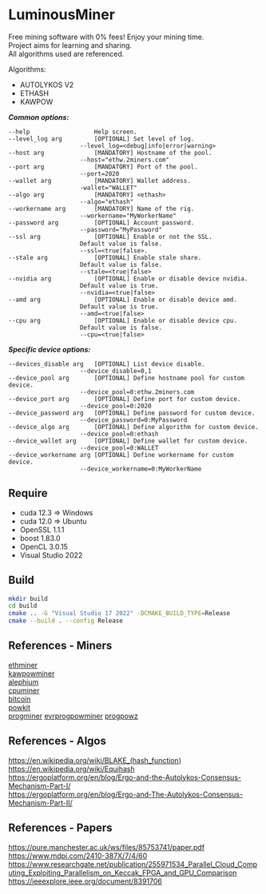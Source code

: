 # LuminousMiner

Free mining software with 0% fees! Enjoy your mining time.  
Project aims for learning and sharing.  
All algorithms used are referenced.  

Algorithms:
- AUTOLYKOS V2
- ETHASH
- KAWPOW

___Common options:___
```
--help                  Help screen.
--level_log arg         [OPTIONAL] Set level of log.
                    --level_log=<debug|info|error|warning>
--host arg              [MANDATORY] Hostname of the pool.
                    --host="ethw.2miners.com"
--port arg              [MANDATORY] Port of the pool.
                    --port=2020
--wallet arg            [MANDATORY] Wallet address.
                    -wallet="WALLET"
--algo arg              [MANDATORY] <ethash>
                    --algo="ethash"
--workername arg        [MANDATORY] Name of the rig.
                    --workername="MyWorkerName"
--password arg          [OPTIONAL] Account password.
                    --password="MyPassword"
--ssl arg               [OPTIONAL] Enable or not the SSL.
                    Default value is false.
                    --ssl=<true|false>.
--stale arg             [OPTIONAL] Enable stale share.
                    Default value is false.
                    --stale=<true|false>
--nvidia arg            [OPTIONAL] Enable or disable device nvidia.
                    Default value is true.
                    --nvidia=<true|false>
--amd arg               [OPTIONAL] Enable or disable device amd.
                    Default value is true.
                    --amd=<true|false>
--cpu arg               [OPTIONAL] Enable or disable device cpu.
                    Default value is false.
                    --cpu=<true|false>
```

___Specific device options:___
```
--devices_disable arg   [OPTIONAL] List device disable.
                    --device_disable=0,1
--device_pool arg       [OPTIONAL] Define hostname pool for custom device.
                    --device_pool=0:ethw.2miners.com
--device_port arg       [OPTIONAL] Define port for custom device.
                    --device_pool=0:2020
--device_password arg   [OPTIONAL] Define password for custom device.
                    --device_password=0:MyPassword
--device_algo arg       [OPTIONAL] Define algorithm for custom device.
                    --device_pool=0:ethash
--device_wallet arg     [OPTIONAL] Define wallet for custom device.
                    --device_pool=0:WALLET
--device_workername arg [OPTIONAL] Define workername for custom device.
                    --device_workername=0:MyWorkerName
```

## Require
- cuda 12.3 => Windows
- cuda 12.0 => Ubuntu
- OpenSSL 1.1.1
- boost 1.83.0
- OpenCL 3.0.15
- Visual Studio 2022

## Build
```sh
mkdir build
cd build
cmake .. -G "Visual Studio 17 2022" -DCMAKE_BUILD_TYPE=Release
cmake --build . --config Release
```

## References - Miners
[ethminer](https://github.com/ethereum-mining/ethminer)  
[kawpowminer](https://github.com/RavenCommunity/kawpowminer)  
[alephium](https://github.com/alephium/gpu-miner)  
[cpuminer](https://github.com/pooler/cpuminer)  
[bitcoin](https://github.com/pakheili/sha-256-hash-algorithm-bitcoin-miner)  
[powkit](https://github.com/sencha-dev/powkit)  
[progminer](https://github.com/2miners/progminer)
[evrprogpowminer](https://github.com/EvrmoreOrg/evrprogpowminer)
[progpowz](https://github.com/hyle-team/progminer)

## References - Algos
https://en.wikipedia.org/wiki/BLAKE_(hash_function)  
https://en.wikipedia.org/wiki/Equihash  
https://ergoplatform.org/en/blog/Ergo-and-the-Autolykos-Consensus-Mechanism-Part-I/  
https://ergoplatform.org/en/blog/Ergo-and-The-Autolykos-Consensus-Mechanism-Part-II/  

## References - Papers
https://pure.manchester.ac.uk/ws/files/85753741/paper.pdf  
https://www.mdpi.com/2410-387X/7/4/60  
https://www.researchgate.net/publication/255971534_Parallel_Cloud_Computing_Exploiting_Parallelism_on_Keccak_FPGA_and_GPU_Comparison  
https://ieeexplore.ieee.org/document/8391706  

